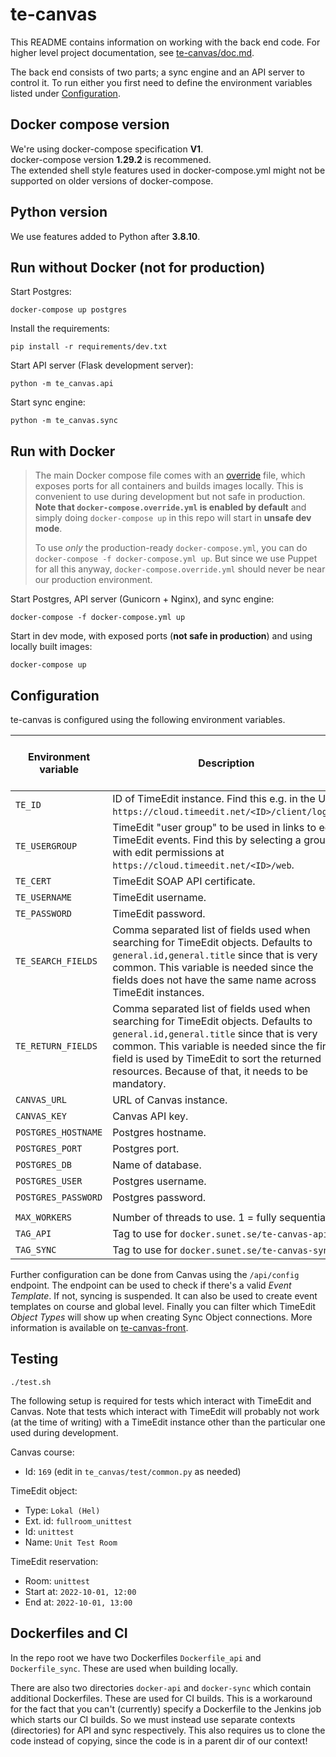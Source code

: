 # te-canvas

This README contains information on working with the back end code. For higher level project documentation, see [te-canvas/doc.md](https://github.com/SUNET/te-canvas/blob/main/doc.md).

The back end consists of two parts; a sync engine and an API server to control it. To run either you first need to define the environment variables listed under [Configuration](#configuration).

## Docker compose version

We're using docker-compose specification **V1**.  
docker-compose version **1.29.2** is recommened.  
The extended shell style features used in docker-compose.yml might not be supported on older versions of docker-compose.

## Python version

We use features added to Python after **3.8.10**.

## Run without Docker (not for production)

Start Postgres:

```
docker-compose up postgres
```

Install the requirements:

```
pip install -r requirements/dev.txt
```

Start API server (Flask development server):

```
python -m te_canvas.api
```

Start sync engine:

```
python -m te_canvas.sync
```

## Run with Docker

> The main Docker compose file comes with an [override](https://docs.docker.com/compose/extends/) file, which exposes ports for all containers and builds images locally. This is convenient to use during development but not safe in production. **Note that `docker-compose.override.yml` is enabled by default** and simply doing `docker-compose up` in this repo will start in **unsafe dev mode**.
>
> To use _only_ the production-ready `docker-compose.yml`, you can do `docker-compose -f docker-compose.yml up`. But since we use Puppet for all this anyway, `docker-compose.override.yml` should never be near our production environment.

Start Postgres, API server (Gunicorn + Nginx), and sync engine:

```
docker-compose -f docker-compose.yml up
```

Start in dev mode, with exposed ports (**not safe in production**) and using locally built images:

```
docker-compose up
```

## Configuration

te-canvas is configured using the following environment variables.

| Environment variable | Description                                                                                                                                                                                                                                                                             | Predefined in docker-compose file? |
| -------------------- | --------------------------------------------------------------------------------------------------------------------------------------------------------------------------------------------------------------------------------------------------------------------------------------- | ---------------------------------- |
| `TE_ID`              | ID of TimeEdit instance. Find this e.g. in the URL `https://cloud.timeedit.net/<ID>/client/login`.                                                                                                                                                                                      |                                    |
| `TE_USERGROUP`       | TimeEdit "user group" to be used in links to edit TimeEdit events. Find this by selecting a group with edit permissions at `https://cloud.timeedit.net/<ID>/web`.                                                                                                                       |                                    |
| `TE_CERT`            | TimeEdit SOAP API certificate.                                                                                                                                                                                                                                                          |                                    |
| `TE_USERNAME`        | TimeEdit username.                                                                                                                                                                                                                                                                      |                                    |
| `TE_PASSWORD`        | TimeEdit password.                                                                                                                                                                                                                                                                      |                                    |
| `TE_SEARCH_FIELDS`   | Comma separated list of fields used when searching for TimeEdit objects. Defaults to `general.id,general.title` since that is very common. This variable is needed since the fields does not have the same name across TimeEdit instances.                                              | ✅                                 |
| `TE_RETURN_FIELDS`   | Comma separated list of fields used when searching for TimeEdit objects. Defaults to `general.id,general.title` since that is very common. This variable is needed since the first field is used by TimeEdit to sort the returned resources. Because of that, it needs to be mandatory. | ✅                                 |
| `CANVAS_URL`         | URL of Canvas instance.                                                                                                                                                                                                                                                                 |                                    |
| `CANVAS_KEY`         | Canvas API key.                                                                                                                                                                                                                                                                         |                                    |
| `POSTGRES_HOSTNAME`  | Postgres hostname.                                                                                                                                                                                                                                                                      | ✅                                 |
| `POSTGRES_PORT`      | Postgres port.                                                                                                                                                                                                                                                                          | ✅                                 |
| `POSTGRES_DB`        | Name of database.                                                                                                                                                                                                                                                                       | ✅                                 |
| `POSTGRES_USER`      | Postgres username.                                                                                                                                                                                                                                                                      | ✅                                 |
| `POSTGRES_PASSWORD`  | Postgres password.                                                                                                                                                                                                                                                                      |                                    |
|                      |                                                                                                                                                                                                                                                                                         |                                    |
| `MAX_WORKERS`        | Number of threads to use. 1 = fully sequential.                                                                                                                                                                                                                                         | ✅                                 |
| `TAG_API`            | Tag to use for `docker.sunet.se/te-canvas-api`.                                                                                                                                                                                                                                         | ✅                                 |
| `TAG_SYNC`           | Tag to use for `docker.sunet.se/te-canvas-sync`.                                                                                                                                                                                                                                        | ✅                                 |

Further configuration can be done from Canvas using the `/api/config` endpoint. The endpoint can be used to check if there's a valid _Event Template_. If not, syncing is suspended. It can also be used to create event templates on course and global level. Finally you can filter which TimeEdit _Object Types_ will show up when creating Sync Object connections. More information is available on [te-canvas-front](https://github.com/SUNET/te-canvas/blob/main/canvas-admin.md).

## Testing

```
./test.sh
```

The following setup is required for tests which interact with TimeEdit and Canvas. Note that tests which interact with TimeEdit will probably not work (at the time of writing) with a TimeEdit instance other than the particular one used during development.

Canvas course:

- Id: `169` (edit in `te_canvas/test/common.py` as needed)

TimeEdit object:

- Type: `Lokal (Hel)`
- Ext. id: `fullroom_unittest`
- Id: `unittest`
- Name: `Unit Test Room`

TimeEdit reservation:

- Room: `unittest`
- Start at: `2022-10-01, 12:00`
- End at: `2022-10-01, 13:00`

## Dockerfiles and CI

In the repo root we have two Dockerfiles `Dockerfile_api` and `Dockerfile_sync`. These are used when building locally.

There are also two directories `docker-api` and `docker-sync` which contain additional Dockerfiles. These are used for CI builds. This is a workaround for the fact that you can't (currently) specify a Dockerfile to the Jenkins job which starts our CI builds. So we must instead use separate contexts (directories) for API and sync respectively. This also requires us to clone the code instead of copying, since the code is in a parent dir of our context!
